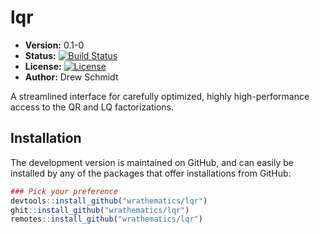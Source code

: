 # lqr

* **Version:** 0.1-0
* **Status:** [![Build Status](https://travis-ci.org/wrathematics/lqr.png)](https://travis-ci.org/wrathematics/lqr)
* **License:** [![License](http://img.shields.io/badge/license-BSD%202--Clause-orange.svg?style=flat)](http://opensource.org/licenses/BSD-2-Clause)
* **Author:** Drew Schmidt



A streamlined interface for carefully optimized, highly high-performance access to the QR and LQ factorizations.


## Installation

<!-- To install the R package, run:

```r
install.package("coop")
``` -->

The development version is maintained on GitHub, and can easily be installed by any of the packages that offer installations from GitHub:

```r
### Pick your preference
devtools::install_github("wrathematics/lqr")
ghit::install_github("wrathematics/lqr")
remotes::install_github("wrathematics/lqr")
```

